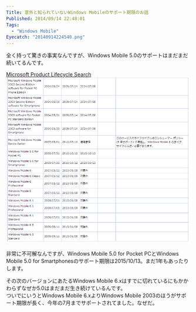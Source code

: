 ```yaml
---
Title: 意外と知られていないWindows Mobileのサポート期限のお話
Published: 2014/09/14 22:48:01
Tags:
  - "Windows Mobile"
Eyecatch: "20140914224540.png"
---
```

<?# Twitter 511148007664783360 /?>

全く持って驚きの事実なんですが、Windows Mobile 5.0のサポートはまだまだ続いてるんです。

[Microsoft Product Lifecycle Search](http://support.microsoft.com/lifecycle/search/default.aspx?sort=PN&alpha=windows+mobile&Filter=FilterNO)
![](20140914224540.png) 

非常に不可解なんですが、Windows Mobile 5.0 for Pocket PCとWindows Mobile 5.0 for Smartphonesのサポート期限は2015/10/13。まだ1年もあったりします。

その次のバージョンにあたるWindows Mobile 6.xはすでに切れているにもかかわらずなぜか5.0はまだまだ生き続けているんです。  
ついでにいうとWindows Mobile 6.xよりWindows Mobile 2003のほうがサポート期限が長く、今年の7月までサポートされてました。なぜだ。
